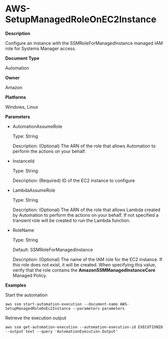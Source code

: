 # AWS\-SetupManagedRoleOnEC2Instance<a name="automation-aws-setupmanagedroleonec2instance"></a>

**Description**

Configure an instance with the SSMRoleForManagedInstance managed IAM role for Systems Manager access\.

**Document Type**

Automation

**Owner**

Amazon

**Platforms**

Windows, Linux

**Parameters**
+ AutomationAssumeRole

  Type: String

  Description: \(Optional\) The ARN of the role that allows Automation to perform the actions on your behalf\.
+ InstanceId

  Type: String

  Description: \(Required\) ID of the EC2 instance to configure
+ LambdaAssumeRole

  Type: String

  Description: \(Optional\) The ARN of the role that allows Lambda created by Automation to perform the actions on your behalf\. If not specified a transient role will be created to run the Lambda function\.
+ RoleName

  Type: String

  Default: SSMRoleForManagedInstance

  Description: \(Optional\) The name of the IAM role for the EC2 instance\. If this role does not exist, it will be created\. When specifying this value, verify that the role contains the **AmazonSSMManagedInstanceCore** Managed Policy\.

**Examples**

Start the automation

```
aws ssm start-automation-execution --document-name AWS-SetupManagedRoleOnEc2Instance --parameters parameters
```

Retrieve the execution output

```
aws ssm get-automation-execution --automation-execution-id EXECUTIONID --output text --query 'AutomationExecution.Output'
```